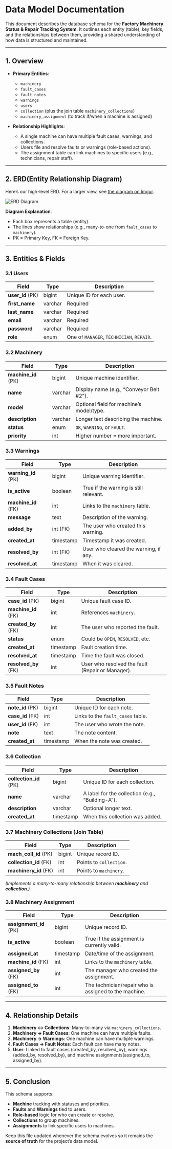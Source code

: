# Data Model Documentation

This document describes the database schema for the **Factory Machinery Status & Repair Tracking System**. It outlines each entity (table), key fields, and the relationships between them, providing a shared understanding of how data is structured and maintained.

---

## 1. Overview

- **Primary Entities**:  
  - `machinery`  
  - `fault_cases`  
  - `fault_notes`  
  - `warnings`  
  - `users`  
  - `collection` (plus the join table `machinery_collections`)  
  - `machinery_assignment` (to track if/when a machine is assigned)  

- **Relationship Highlights**:  
  - A single machine can have multiple fault cases, warnings, and collections.  
  - Users file and resolve faults or warnings (role-based actions).  
  - The assignment table can link machines to specific users (e.g., technicians, repair staff).

---

## 2. ERD(Entity Relationship Diagram)

Here’s our high-level ERD. For a larger view, see [the diagram on Imgur](https://imgur.com/f9IaWjw.png).

![ERD Diagram](https://imgur.com/f9IaWjw.png)

**Diagram Explanation**:  
- Each box represents a table (entity).  
- The lines show relationships (e.g., many-to-one from `fault_cases` to `machinery`).  
- PK = Primary Key, FK = Foreign Key.

---

## 3. Entities & Fields

### 3.1 Users
| Field       | Type     | Description                           |
|-------------|----------|---------------------------------------|
| **user_id** (PK) | bigint   | Unique ID for each user.          |
| **first_name**   | varchar  | Required |
| **last_name**    | varchar  | Required |
| **email**        | varchar  | Required |
| **password**     | varchar  | Required |
| **role**         | enum     | One of `MANAGER`, `TECHNICIAN`, `REPAIR`. |

### 3.2 Machinery
| Field          | Type     | Description                             |
|----------------|----------|-----------------------------------------|
| **machine_id** (PK) | bigint   | Unique machine identifier.              |
| **name**       | varchar  | Display name (e.g., “Conveyor Belt #2”).   |
| **model**      | varchar  | Optional field for machine’s model/type.   |
| **description**| varchar  | Longer text describing the machine.        |
| **status**     | enum     | `OK`, `WARNING`, or `FAULT`.               |
| **priority**   | int      | Higher number = more important.      |

### 3.3 Warnings
| Field         | Type     | Description                                     |
|---------------|----------|-------------------------------------------------|
| **warning_id** (PK) | bigint   | Unique warning identifier.                    |
| **is_active** | boolean | True if the warning is still relevant.            |
| **machine_id** (FK) | int  | Links to the `machinery` table.                |
| **message**   | text    | Description of the warning.                       |
| **added_by**  | int (FK)| The user who created this warning.                |
| **created_at**| timestamp | Timestamp it was created.                        |
| **resolved_by** | int (FK)| User who cleared the warning, if any.           |
| **resolved_at** | timestamp | When it was cleared.                           |

### 3.4 Fault Cases
| Field        | Type     | Description                                           |
|--------------|----------|-------------------------------------------------------|
| **case_id** (PK)   | bigint   | Unique fault case ID.                                |
| **machine_id** (FK)| int      | References `machinery`.                             |
| **created_by** (FK)| int      | The user who reported the fault.                    |
| **status**   | enum     | Could be `OPEN`, `RESOLVED`, etc.                        |
| **created_at**| timestamp | Fault creation time.                                   |
| **resolved_at**| timestamp | Time the fault was closed.                            |
| **resolved_by** (FK)| int  | User who resolved the fault (Repair or Manager).      |

### 3.5 Fault Notes
| Field        | Type     | Description                                  |
|--------------|----------|----------------------------------------------|
| **note_id** (PK) | bigint   | Unique ID for each note.                    |
| **case_id** (FK)| int       | Links to the `fault_cases` table.           |
| **user_id** (FK)| int       | The user who wrote the note.                |
| **note**     | text     | The note content.                             |
| **created_at**| timestamp | When the note was created.                   |

### 3.6 Collection
| Field            | Type     | Description                         |
|------------------|----------|-------------------------------------|
| **collection_id** (PK) | bigint   | Unique ID for each collection.        |
| **name**         | varchar  | A label for the collection (e.g., “Building-A”). |
| **description**  | varchar  | Optional longer text.                 |
| **created_at**   | timestamp| When this collection was added.       |

### 3.7 Machinery Collections (Join Table)
| Field             | Type | Description                                 |
|-------------------|------|---------------------------------------------|
| **mach_coll_id** (PK)| bigint| Unique record ID.                           |
| **collection_id** (FK)| int   | Points to `collection`.                  |
| **machinery_id** (FK)| int    | Points to `machinery`.                   |

*(Implements a many-to-many relationship between **machinery** and **collection**.)*

### 3.8 Machinery Assignment
| Field         | Type     | Description                                       |
|---------------|----------|---------------------------------------------------|
| **assignment_id** (PK) | bigint   | Unique record ID.                            |
| **is_active** | boolean | True if the assignment is currently valid.         |
| **assigned_at**| timestamp | Date/time of the assignment.                     |
| **machine_id** (FK) | int| Links to the `machinery` table.                   |
| **assigned_by** (FK)  | int| The manager who created the assignment.       |
| **assigned_to** (FK)  | int| The technician/repair who is assigned to the machine.       |


---

## 4. Relationship Details

1. **Machinery ↔ Collections**: Many-to-many via `machinery_collections`.  
2. **Machinery → Fault Cases**: One machine can have multiple faults.  
3. **Machinery → Warnings**: One machine can have multiple warnings.  
4. **Fault Cases → Fault Notes**: Each fault can have many notes.  
5. **User**: Linked to fault cases (created_by, resolved_by), warnings (added_by, resolved_by), and machine assignments(assigned_to, assigned_by).

---

## 5. Conclusion

This schema supports:
- **Machine** tracking with statuses and priorities.  
- **Faults** and **Warnings** tied to users.  
- **Role-based** logic for who can create or resolve.  
- **Collections** to group machines.  
- **Assignments** to link specific users to machines.

Keep this file updated whenever the schema evolves so it remains the **source of truth** for the project’s data model.